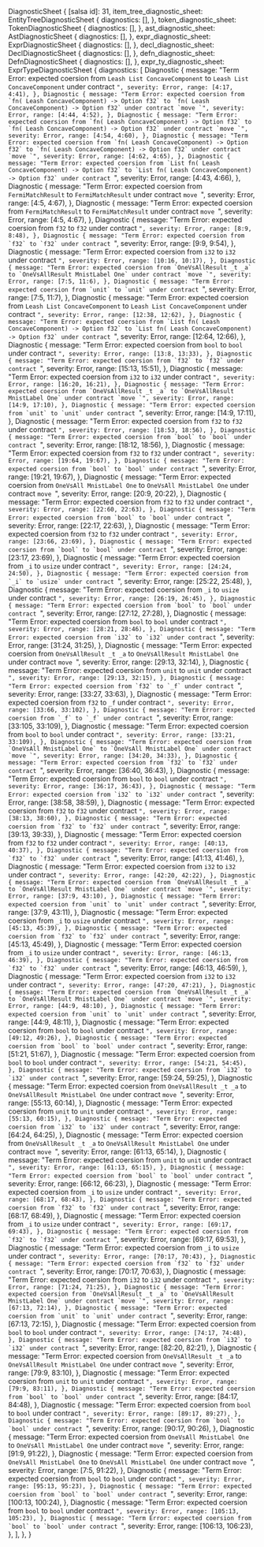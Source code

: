 DiagnosticSheet {
    [salsa id]: 31,
    item_tree_diagnostic_sheet: EntityTreeDiagnosticSheet {
        diagnostics: [],
    },
    token_diagnostic_sheet: TokenDiagnosticSheet {
        diagnostics: [],
    },
    ast_diagnostic_sheet: AstDiagnosticSheet {
        diagnostics: [],
    },
    expr_diagnostic_sheet: ExprDiagnosticSheet {
        diagnostics: [],
    },
    decl_diagnostic_sheet: DeclDiagnosticSheet {
        diagnostics: [],
    },
    defn_diagnostic_sheet: DefnDiagnosticSheet {
        diagnostics: [],
    },
    expr_ty_diagnostic_sheet: ExprTypeDiagnosticSheet {
        diagnostics: [
            Diagnostic {
                message: "Term Error: expected coersion from `Leash List ConcaveComponent` to `Leash List ConcaveComponent` under contract ``",
                severity: Error,
                range: [4:17, 4:41),
            },
            Diagnostic {
                message: "Term Error: expected coersion from `fn( Leash ConcaveComponent) -> Option f32` to `fn( Leash ConcaveComponent) -> Option f32` under contract `move `",
                severity: Error,
                range: [4:44, 4:52),
            },
            Diagnostic {
                message: "Term Error: expected coersion from `fn( Leash ConcaveComponent) -> Option f32` to `fn( Leash ConcaveComponent) -> Option f32` under contract `move `",
                severity: Error,
                range: [4:54, 4:60),
            },
            Diagnostic {
                message: "Term Error: expected coersion from `fn( Leash ConcaveComponent) -> Option f32` to `fn( Leash ConcaveComponent) -> Option f32` under contract `move `",
                severity: Error,
                range: [4:62, 4:65),
            },
            Diagnostic {
                message: "Term Error: expected coersion from `List fn( Leash ConcaveComponent) -> Option f32` to `List fn( Leash ConcaveComponent) -> Option f32` under contract ``",
                severity: Error,
                range: [4:43, 4:66),
            },
            Diagnostic {
                message: "Term Error: expected coersion from `FermiMatchResult` to `FermiMatchResult` under contract `move `",
                severity: Error,
                range: [4:5, 4:67),
            },
            Diagnostic {
                message: "Term Error: expected coersion from `FermiMatchResult` to `FermiMatchResult` under contract `move `",
                severity: Error,
                range: [4:5, 4:67),
            },
            Diagnostic {
                message: "Term Error: expected coersion from `f32` to `f32` under contract ``",
                severity: Error,
                range: [8:9, 8:48),
            },
            Diagnostic {
                message: "Term Error: expected coersion from `f32` to `f32` under contract ``",
                severity: Error,
                range: [9:9, 9:54),
            },
            Diagnostic {
                message: "Term Error: expected coersion from `i32` to `i32` under contract ``",
                severity: Error,
                range: [10:16, 10:17),
            },
            Diagnostic {
                message: "Term Error: expected coersion from `OneVsAllResult _t _a` to `OneVsAllResult MnistLabel One` under contract `move `",
                severity: Error,
                range: [7:5, 11:6),
            },
            Diagnostic {
                message: "Term Error: expected coersion from `unit` to `unit` under contract ``",
                severity: Error,
                range: [7:5, 11:7),
            },
            Diagnostic {
                message: "Term Error: expected coersion from `Leash List ConcaveComponent` to `Leash List ConcaveComponent` under contract ``",
                severity: Error,
                range: [12:38, 12:62),
            },
            Diagnostic {
                message: "Term Error: expected coersion from `List fn( Leash ConcaveComponent) -> Option f32` to `List fn( Leash ConcaveComponent) -> Option f32` under contract ``",
                severity: Error,
                range: [12:64, 12:66),
            },
            Diagnostic {
                message: "Term Error: expected coersion from `bool` to `bool` under contract ``",
                severity: Error,
                range: [13:8, 13:33),
            },
            Diagnostic {
                message: "Term Error: expected coersion from `f32` to `f32` under contract ``",
                severity: Error,
                range: [15:13, 15:51),
            },
            Diagnostic {
                message: "Term Error: expected coersion from `i32` to `i32` under contract ``",
                severity: Error,
                range: [16:20, 16:21),
            },
            Diagnostic {
                message: "Term Error: expected coersion from `OneVsAllResult _t _a` to `OneVsAllResult MnistLabel One` under contract `move `",
                severity: Error,
                range: [14:9, 17:10),
            },
            Diagnostic {
                message: "Term Error: expected coersion from `unit` to `unit` under contract ``",
                severity: Error,
                range: [14:9, 17:11),
            },
            Diagnostic {
                message: "Term Error: expected coersion from `f32` to `f32` under contract ``",
                severity: Error,
                range: [18:53, 18:56),
            },
            Diagnostic {
                message: "Term Error: expected coersion from `bool` to `bool` under contract ``",
                severity: Error,
                range: [18:12, 18:56),
            },
            Diagnostic {
                message: "Term Error: expected coersion from `f32` to `f32` under contract ``",
                severity: Error,
                range: [19:64, 19:67),
            },
            Diagnostic {
                message: "Term Error: expected coersion from `bool` to `bool` under contract ``",
                severity: Error,
                range: [19:21, 19:67),
            },
            Diagnostic {
                message: "Term Error: expected coersion from `OneVsAll MnistLabel One` to `OneVsAll MnistLabel One` under contract `move `",
                severity: Error,
                range: [20:9, 20:22),
            },
            Diagnostic {
                message: "Term Error: expected coersion from `f32` to `f32` under contract ``",
                severity: Error,
                range: [22:60, 22:63),
            },
            Diagnostic {
                message: "Term Error: expected coersion from `bool` to `bool` under contract ``",
                severity: Error,
                range: [22:17, 22:63),
            },
            Diagnostic {
                message: "Term Error: expected coersion from `f32` to `f32` under contract ``",
                severity: Error,
                range: [23:66, 23:69),
            },
            Diagnostic {
                message: "Term Error: expected coersion from `bool` to `bool` under contract ``",
                severity: Error,
                range: [23:17, 23:69),
            },
            Diagnostic {
                message: "Term Error: expected coersion from `_i` to `usize` under contract ``",
                severity: Error,
                range: [24:24, 24:50),
            },
            Diagnostic {
                message: "Term Error: expected coersion from `_i` to `usize` under contract ``",
                severity: Error,
                range: [25:22, 25:48),
            },
            Diagnostic {
                message: "Term Error: expected coersion from `_i` to `usize` under contract ``",
                severity: Error,
                range: [26:19, 26:45),
            },
            Diagnostic {
                message: "Term Error: expected coersion from `bool` to `bool` under contract ``",
                severity: Error,
                range: [27:12, 27:28),
            },
            Diagnostic {
                message: "Term Error: expected coersion from `bool` to `bool` under contract ``",
                severity: Error,
                range: [28:21, 28:46),
            },
            Diagnostic {
                message: "Term Error: expected coersion from `i32` to `i32` under contract ``",
                severity: Error,
                range: [31:24, 31:25),
            },
            Diagnostic {
                message: "Term Error: expected coersion from `OneVsAllResult _t _a` to `OneVsAllResult MnistLabel One` under contract `move `",
                severity: Error,
                range: [29:13, 32:14),
            },
            Diagnostic {
                message: "Term Error: expected coersion from `unit` to `unit` under contract ``",
                severity: Error,
                range: [29:13, 32:15),
            },
            Diagnostic {
                message: "Term Error: expected coersion from `f32` to `_f` under contract ``",
                severity: Error,
                range: [33:27, 33:63),
            },
            Diagnostic {
                message: "Term Error: expected coersion from `f32` to `_f` under contract ``",
                severity: Error,
                range: [33:66, 33:102),
            },
            Diagnostic {
                message: "Term Error: expected coersion from `_f` to `_f` under contract ``",
                severity: Error,
                range: [33:105, 33:109),
            },
            Diagnostic {
                message: "Term Error: expected coersion from `bool` to `bool` under contract ``",
                severity: Error,
                range: [33:21, 33:109),
            },
            Diagnostic {
                message: "Term Error: expected coersion from `OneVsAll MnistLabel One` to `OneVsAll MnistLabel One` under contract `move `",
                severity: Error,
                range: [34:20, 34:33),
            },
            Diagnostic {
                message: "Term Error: expected coersion from `f32` to `f32` under contract ``",
                severity: Error,
                range: [36:40, 36:43),
            },
            Diagnostic {
                message: "Term Error: expected coersion from `bool` to `bool` under contract ``",
                severity: Error,
                range: [36:17, 36:43),
            },
            Diagnostic {
                message: "Term Error: expected coersion from `i32` to `i32` under contract ``",
                severity: Error,
                range: [38:58, 38:59),
            },
            Diagnostic {
                message: "Term Error: expected coersion from `f32` to `f32` under contract ``",
                severity: Error,
                range: [38:13, 38:60),
            },
            Diagnostic {
                message: "Term Error: expected coersion from `f32` to `f32` under contract ``",
                severity: Error,
                range: [39:13, 39:33),
            },
            Diagnostic {
                message: "Term Error: expected coersion from `f32` to `f32` under contract ``",
                severity: Error,
                range: [40:13, 40:37),
            },
            Diagnostic {
                message: "Term Error: expected coersion from `f32` to `f32` under contract ``",
                severity: Error,
                range: [41:13, 41:46),
            },
            Diagnostic {
                message: "Term Error: expected coersion from `i32` to `i32` under contract ``",
                severity: Error,
                range: [42:20, 42:22),
            },
            Diagnostic {
                message: "Term Error: expected coersion from `OneVsAllResult _t _a` to `OneVsAllResult MnistLabel One` under contract `move `",
                severity: Error,
                range: [37:9, 43:10),
            },
            Diagnostic {
                message: "Term Error: expected coersion from `unit` to `unit` under contract ``",
                severity: Error,
                range: [37:9, 43:11),
            },
            Diagnostic {
                message: "Term Error: expected coersion from `_i` to `usize` under contract ``",
                severity: Error,
                range: [45:13, 45:39),
            },
            Diagnostic {
                message: "Term Error: expected coersion from `f32` to `f32` under contract ``",
                severity: Error,
                range: [45:13, 45:49),
            },
            Diagnostic {
                message: "Term Error: expected coersion from `_i` to `usize` under contract ``",
                severity: Error,
                range: [46:13, 46:39),
            },
            Diagnostic {
                message: "Term Error: expected coersion from `f32` to `f32` under contract ``",
                severity: Error,
                range: [46:13, 46:59),
            },
            Diagnostic {
                message: "Term Error: expected coersion from `i32` to `i32` under contract ``",
                severity: Error,
                range: [47:20, 47:21),
            },
            Diagnostic {
                message: "Term Error: expected coersion from `OneVsAllResult _t _a` to `OneVsAllResult MnistLabel One` under contract `move `",
                severity: Error,
                range: [44:9, 48:10),
            },
            Diagnostic {
                message: "Term Error: expected coersion from `unit` to `unit` under contract ``",
                severity: Error,
                range: [44:9, 48:11),
            },
            Diagnostic {
                message: "Term Error: expected coersion from `bool` to `bool` under contract ``",
                severity: Error,
                range: [49:12, 49:26),
            },
            Diagnostic {
                message: "Term Error: expected coersion from `bool` to `bool` under contract ``",
                severity: Error,
                range: [51:21, 51:67),
            },
            Diagnostic {
                message: "Term Error: expected coersion from `bool` to `bool` under contract ``",
                severity: Error,
                range: [54:21, 54:45),
            },
            Diagnostic {
                message: "Term Error: expected coersion from `i32` to `i32` under contract ``",
                severity: Error,
                range: [59:24, 59:25),
            },
            Diagnostic {
                message: "Term Error: expected coersion from `OneVsAllResult _t _a` to `OneVsAllResult MnistLabel One` under contract `move `",
                severity: Error,
                range: [55:13, 60:14),
            },
            Diagnostic {
                message: "Term Error: expected coersion from `unit` to `unit` under contract ``",
                severity: Error,
                range: [55:13, 60:15),
            },
            Diagnostic {
                message: "Term Error: expected coersion from `i32` to `i32` under contract ``",
                severity: Error,
                range: [64:24, 64:25),
            },
            Diagnostic {
                message: "Term Error: expected coersion from `OneVsAllResult _t _a` to `OneVsAllResult MnistLabel One` under contract `move `",
                severity: Error,
                range: [61:13, 65:14),
            },
            Diagnostic {
                message: "Term Error: expected coersion from `unit` to `unit` under contract ``",
                severity: Error,
                range: [61:13, 65:15),
            },
            Diagnostic {
                message: "Term Error: expected coersion from `bool` to `bool` under contract ``",
                severity: Error,
                range: [66:12, 66:23),
            },
            Diagnostic {
                message: "Term Error: expected coersion from `_i` to `usize` under contract ``",
                severity: Error,
                range: [68:17, 68:43),
            },
            Diagnostic {
                message: "Term Error: expected coersion from `f32` to `f32` under contract ``",
                severity: Error,
                range: [68:17, 68:49),
            },
            Diagnostic {
                message: "Term Error: expected coersion from `_i` to `usize` under contract ``",
                severity: Error,
                range: [69:17, 69:43),
            },
            Diagnostic {
                message: "Term Error: expected coersion from `f32` to `f32` under contract ``",
                severity: Error,
                range: [69:17, 69:53),
            },
            Diagnostic {
                message: "Term Error: expected coersion from `_i` to `usize` under contract ``",
                severity: Error,
                range: [70:17, 70:43),
            },
            Diagnostic {
                message: "Term Error: expected coersion from `f32` to `f32` under contract ``",
                severity: Error,
                range: [70:17, 70:63),
            },
            Diagnostic {
                message: "Term Error: expected coersion from `i32` to `i32` under contract ``",
                severity: Error,
                range: [71:24, 71:25),
            },
            Diagnostic {
                message: "Term Error: expected coersion from `OneVsAllResult _t _a` to `OneVsAllResult MnistLabel One` under contract `move `",
                severity: Error,
                range: [67:13, 72:14),
            },
            Diagnostic {
                message: "Term Error: expected coersion from `unit` to `unit` under contract ``",
                severity: Error,
                range: [67:13, 72:15),
            },
            Diagnostic {
                message: "Term Error: expected coersion from `bool` to `bool` under contract ``",
                severity: Error,
                range: [74:17, 74:48),
            },
            Diagnostic {
                message: "Term Error: expected coersion from `i32` to `i32` under contract ``",
                severity: Error,
                range: [82:20, 82:21),
            },
            Diagnostic {
                message: "Term Error: expected coersion from `OneVsAllResult _t _a` to `OneVsAllResult MnistLabel One` under contract `move `",
                severity: Error,
                range: [79:9, 83:10),
            },
            Diagnostic {
                message: "Term Error: expected coersion from `unit` to `unit` under contract ``",
                severity: Error,
                range: [79:9, 83:11),
            },
            Diagnostic {
                message: "Term Error: expected coersion from `bool` to `bool` under contract ``",
                severity: Error,
                range: [84:17, 84:48),
            },
            Diagnostic {
                message: "Term Error: expected coersion from `bool` to `bool` under contract ``",
                severity: Error,
                range: [89:17, 89:27),
            },
            Diagnostic {
                message: "Term Error: expected coersion from `bool` to `bool` under contract ``",
                severity: Error,
                range: [90:17, 90:26),
            },
            Diagnostic {
                message: "Term Error: expected coersion from `OneVsAll MnistLabel One` to `OneVsAll MnistLabel One` under contract `move `",
                severity: Error,
                range: [91:9, 91:22),
            },
            Diagnostic {
                message: "Term Error: expected coersion from `OneVsAll MnistLabel One` to `OneVsAll MnistLabel One` under contract `move `",
                severity: Error,
                range: [7:5, 91:22),
            },
            Diagnostic {
                message: "Term Error: expected coersion from `bool` to `bool` under contract ``",
                severity: Error,
                range: [95:13, 95:23),
            },
            Diagnostic {
                message: "Term Error: expected coersion from `bool` to `bool` under contract ``",
                severity: Error,
                range: [100:13, 100:24),
            },
            Diagnostic {
                message: "Term Error: expected coersion from `bool` to `bool` under contract ``",
                severity: Error,
                range: [105:13, 105:23),
            },
            Diagnostic {
                message: "Term Error: expected coersion from `bool` to `bool` under contract ``",
                severity: Error,
                range: [106:13, 106:23),
            },
        ],
    },
}